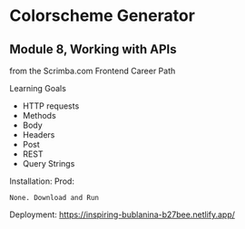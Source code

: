 # Colorscheme Generator
## Module 8, Working with APIs
from the Scrimba.com Frontend Career Path

Learning Goals
* HTTP requests
* Methods
* Body
* Headers
* Post
* REST
* Query Strings


Installation: Prod:
```
None. Download and Run
```
Deployment: https://inspiring-bublanina-b27bee.netlify.app/
